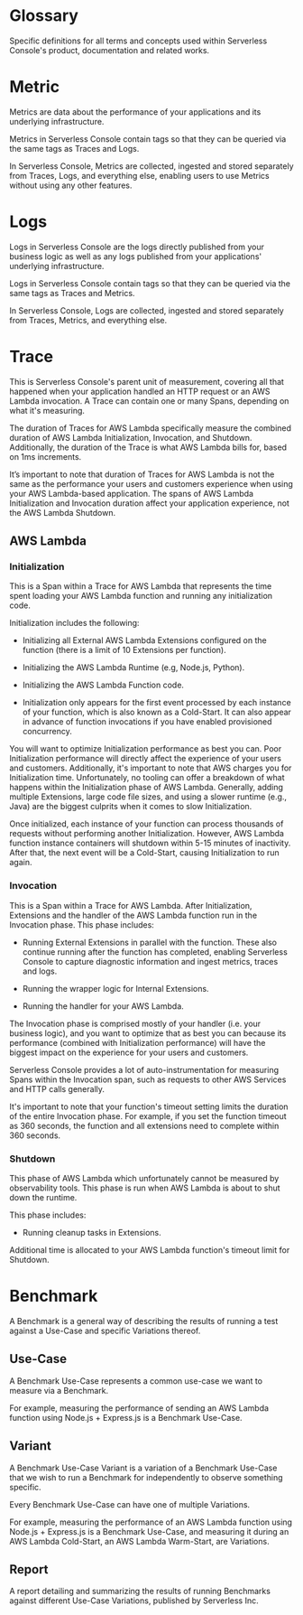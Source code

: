 # Glossary

Specific definitions for all terms and concepts used within Serverless Console's product, documentation and related works.

# Metric

Metrics are data about the performance of your applications and its underlying infrastructure.

Metrics in Serverless Console contain tags so that they can be queried via the same tags as Traces and Logs.

In Serverless Console, Metrics are collected, ingested and stored separately from Traces, Logs, and everything else, enabling users to use Metrics without using any other features.

# Logs

Logs in Serverless Console are the logs directly published from your business logic as well as any logs published from your applications' underlying infrastructure.

Logs in Serverless Console contain tags so that they can be queried via the same tags as Traces and Metrics.

In Serverless Console, Logs are collected, ingested and stored separately from Traces, Metrics, and everything else.

# Trace

This is Serverless Console's parent unit of measurement, covering all that happened when your application handled an HTTP request or an AWS Lambda invocation.  A Trace can contain one or many Spans, depending on what it's measuring.

The duration of Traces for AWS Lambda specifically measure the combined duration of AWS Lambda Initialization, Invocation, and Shutdown. Additionally, the duration of the Trace is what AWS Lambda bills for, based on 1ms increments.

It’s important to note that duration of Traces for AWS Lambda is not the same as the performance your users and customers experience when using your AWS Lambda-based application.  The spans of AWS Lambda Initialization and Invocation duration affect your application experience, not the AWS Lambda Shutdown.

## AWS Lambda

### Initialization

This is a Span within a Trace for AWS Lambda that represents the time spent loading your AWS Lambda function and running any initialization code.

Initialization includes the following:

* Initializing all External AWS Lambda Extensions configured on the function (there is a limit of 10 Extensions per function).

* Initializing the AWS Lambda Runtime (e.g, Node.js, Python).

* Initializing the AWS Lambda Function code.

* Initialization only appears for the first event processed by each instance of your function, which is also known as a Cold-Start. It can also appear in advance of function invocations if you have enabled provisioned concurrency.

You will want to optimize Initialization performance as best you can. Poor Initialization performance will directly affect the experience of your users and customers. Additionally, it's important to note that AWS charges you for Initialization time. Unfortunately, no tooling can offer a breakdown of what happens within the Initialization phase of AWS Lambda. Generally, adding multiple Extensions, large code file sizes, and using a slower runtime (e.g., Java) are the biggest culprits when it comes to slow Initialization.

Once initialized, each instance of your function can process thousands of requests without performing another Initialization. However, AWS Lambda function instance containers will shutdown within 5-15 minutes of inactivity. After that, the next event will be a Cold-Start, causing Initialization to run again.

### Invocation  

This is a Span within a Trace for AWS Lambda.  After Initialization, Extensions and the handler of the AWS Lambda function run in the Invocation phase. This phase includes:

* Running External Extensions in parallel with the function. These also continue running after the function has completed, enabling Serverless Console to capture diagnostic information and ingest metrics, traces and logs.

* Running the wrapper logic for Internal Extensions.

* Running the handler for your AWS Lambda.

The Invocation phase is comprised mostly of your handler (i.e. your business logic), and you want to optimize that as best you can because its performance (combined with Initialization performance) will have the biggest impact on the experience for your users and customers.

Serverless Console provides a lot of auto-instrumentation for measuring Spans within the Invocation span, such as requests to other AWS Services and HTTP calls generally.

It's important to note that your function's timeout setting limits the duration of the entire Invocation phase. For example, if you set the function timeout as 360 seconds, the function and all extensions need to complete within 360 seconds.

### Shutdown

This phase of AWS Lambda which unfortunately cannot be measured by observability tools.  This phase is run when AWS Lambda is about to shut down the runtime.

This phase includes:

* Running cleanup tasks in Extensions.

Additional time is allocated to your AWS Lambda function's timeout limit for Shutdown.

# Benchmark

A Benchmark is a general way of describing the results of running a test against a Use-Case and specific Variations thereof.

## Use-Case

A Benchmark Use-Case represents a common use-case we want to measure via a Benchmark.

For example, measuring the performance of sending an AWS Lambda function using Node.js + Express.js is a Benchmark Use-Case.

## Variant

A Benchmark Use-Case Variant is a variation of a Benchmark Use-Case that we wish to run a Benchmark for independently to observe something specific.  

Every Benchmark Use-Case can have one of multiple Variations. 

For example, measuring the performance of an AWS Lambda function using Node.js + Express.js is a Benchmark Use-Case, and measuring it during an AWS Lambda Cold-Start, an AWS Lambda Warm-Start, are Variations.

## Report

A report detailing and summarizing the results of running Benchmarks against different Use-Case Variations, published by Serverless Inc.

